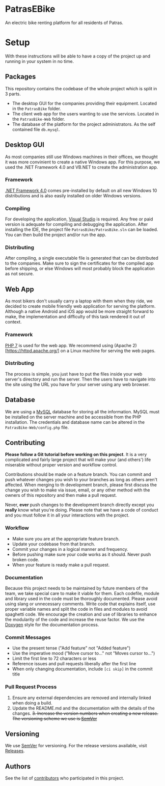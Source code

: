# PatrasEBike
An electric bike renting platform for all residents of Patras.

# Setup
With these instructions will be able to have a copy of the project up and running in your system in no time.

## Packages
This repository contains the codebase of the whole project which is split in 3 parts.

* The desktop GUI for the companies providing their equipment. Located in the `PatrasBike` folder.
* The client web app for the users wanting to use the services. Located in the `PatrasBike-Web` folder.
* The database of the platform for the project administrators. As the self contained file `db.mysql`.

## Desktop GUI
As most companies still use Windows machines in their offices, we thought it was more convinient to create a native Windows app.
For this purpose, we used the .NET Framework 4.0 and VB.NET to create the administration app.

### Framework
[.NET Framework 4.0](https://dotnet.microsoft.com/download/dotnet-framework/net40) comes pre-installed by default on all new Windows 10 distributions and is also easily installed on older Windows versions.

### Compiling
For developing the application, [Visual Studio](https://visualstudio.microsoft.com/) is required. Any free or paid version is adequate for compiling and debugging the application. 
After installing the IDE, the project file `PatrasBike/PatrasBike.sln` can be loaded. You can then build the project and/or run the app.

### Distributing
After compiling, a single executable file is generated that can be distributed to the companies. Make sure to sign the certificates for the compiled app before shipping, or else Windows will most probably block the application as not secure.

## Web App
As most bikers don't usually carry a laptop with them when they ride, we decided to create mobile friendly web application for serving the platform. Although a native Android and iOS app would be more straight forward to make, the implementation and difficulty of this task rendered it out of context.

### Framework
[PHP 7](https://www.php.net/) is used for the web app.
We recommend using (Apache 2)[https://httpd.apache.org/] on a Linux machine for serving the web pages.

### Distributing
The process is simple, you just have to put the files inside your web server's directory and run the server. Then the users have to navigate into the site using the URL you have for your server using any web browser.

## Database
We are using a [MySQL](https://www.mysql.com/) database for storing all the information. MySQL must be installed on the server machine and be accessible from the PHP installation. The credentials and database name can be altered in the `PatrasBike-Web/config.php` file.

## Contributing
**Please follow a Git tutorial before working on this project**.
It is a very complicated and fairly large project that will make your (and others') life miserable without proper version and workflow control.

Contributions should be made on a feature branch.
You can commit and push whatever changes you wish to your branches as long as others aren't affected.
When merging to th development branch, please first discuss the change you wish to make via issue,
email, or any other method with the owners of this repository and then make a pull request.

Never, **ever** push changes to the development branch directly except you **really** know what you're doing.
Please note that we have a code of conduct and you must follow it in all your interactions with the project.

### Workflow

- Make sure you are at the appropriate feature branch.
- Update your codebase from that branch.
- Commit your changes in a logical manner and frequency.
- Before pushing make sure your code works as it should. Never push broken code.
- When your feature is ready make a pull request.

### Documentation

Because this project needs to be maintained by future members of the team, we take special care to make it viable for them.
Each codefile, module and library used in the code must be thoroughly documented.
Please avoid using slang or unnecessary comments. Write code that explains itself,
use proper variable names and split the code in files and modules to avoid spaghetti code.
We encourage the creation and use of libraries to enhance the modularity of the code and increase the reuse factor.
We use the [Doxygen](http://www.doxygen.nl/) style for the documentation process.

### Commit Messages

- Use the present tense ("Add feature" not "Added feature")
- Use the imperative mood ("Move cursor to..." not "Moves cursor to...")
- Limit the first line to 72 characters or less
- Reference issues and pull requests liberally after the first line
- When only changing documentation, include `[ci skip]` in the commit title

### Pull Request Process

1. Ensure any external dependencies are removed and internally linked when doing a build.
2. Update the README.md and the documentation with the details of the changes.
   ~~3. Increase the version numbers when creating a new release. The versioning scheme we use is [SemVer](http://semver.org)~~

## Versioning

We use [SemVer](http://semver.org/) for versioning. For the release versions available, visit [Releases](https://github.com/ekampourakis/UoP6d/tags).

## Authors

See the list of [contributors](https://github.com/ekampourakis/se/contributors) who participated in this project.
